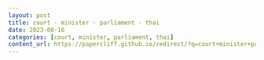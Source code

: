 ```yaml
---
layout: post
title: court · minister · parliament · thai
date: 2023-08-16
categories: [court, minister, parliament, thai]
content_url: https://papercliff.github.io/redirect/?q=court+minister+parliament+thai&tbs=cdr:1,cd_min:8/15/2023,cd_max:8/17/2023
---
```

